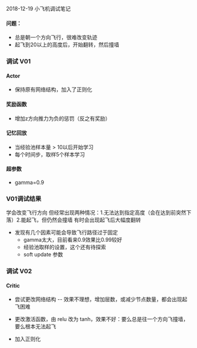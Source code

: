  2018-12-19 小飞机调试笔记

 #### 问题：
 * 总是朝一个方向飞行，很难改变轨迹
 * 起飞到20以上的高度后，开始翻转，然后撞墙



### 调试 V01
#### Actor
 * 保持原有网络结构，加入了正则化

#### 奖励函数
 * 增加z方向推力为负的惩罚（反之有奖励）

#### 记忆回放
 * 当经验池样本量 > 10以后开始学习
 * 每个时间步，取样5个样本学习

#### 超参数
 * gamma=0.9

### V01调试结果
学会改变飞行方向
但经常出现两种情况：1.无法达到指定高度（会在达到前突然下落）2.能起飞，但仍然会撞墙
有时会出现起飞后大幅度翻转
* 发现有几个因素可能会导致飞行路径过于固定
   * gamma太大，目前看来0.9效果比0.99较好
   * 经验池取样的设置，这个还有待探索
   * soft update 参数


### 调试 V02

#### Critic
* 尝试更改网络结构 -- 效果不理想，增加层数，或减少节点数量，都会出现起飞困难
* 更改激活函数，由 relu 改为 tanh，效果不好：要么总是往一个方向飞撞墙，要么根本无法起飞

* 加入正则化